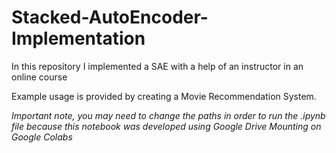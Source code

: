 # Stacked-AutoEncoder-Implementation
In this repository I implemented a SAE with a help of an instructor in an online course

Example usage is provided by creating a Movie Recommendation System.

*Important note, you may need to change the paths in order to run the .ipynb file because this notebook was developed using Google Drive Mounting on Google Colabs*
